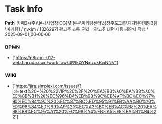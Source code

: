 # Task Info

**Path:** 카페24(주)\본사사업장\[CG]MI본부\마케팅센터\성장주도그룹\디지털마케팅3팀\마케팅1 / nykim / [326297] 광고주 소통_관리 _ 광고주 대면 미팅 제안서 작성 / 2025-09-01_00-00-00

### BPMN
- ["https://n8n-mi-017-web.hanpda.com/workflow/4RRkQYNmzukKmNNV"]

### WIKI
- ["https://jira.simplexi.com/issues/?jql=text%20~%20%22VIP%20%2F%20%EA%B3%A0%EA%B3%A0%EC%8B%B1%20%EC%96%B4%EB%93%9C%EB%AF%BC%EC%97%90%EC%84%9C%20%EC%87%BC%ED%95%91%EB%AA%B0%20%ED%98%84%ED%99%A9%20%EC%A3%BC%EB%AC%B8%20%EA%B8%88%EC%95%A1%20%EC%98%A4%EB%A5%98%EA%B1%B4%22"]

